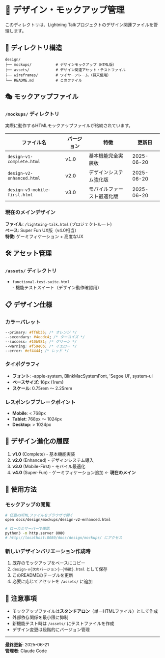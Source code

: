 # 🎨 デザイン・モックアップ管理

このディレクトリは、Lightning
Talkプロジェクトのデザイン関連ファイルを管理します。

## 📁 ディレクトリ構造

```
design/
├── mockups/           # デザインモックアップ（HTML版）
├── assets/            # デザイン関連アセット・テストファイル
├── wireframes/        # ワイヤーフレーム（将来使用）
└── README.md          # このファイル
```

## 🎭 モックアップファイル

### `/mockups/` ディレクトリ

実際に動作するHTMLモックアップファイルが格納されています。

| ファイル名                    | バージョン | 特徴                       | 更新日     |
| ----------------------------- | ---------- | -------------------------- | ---------- |
| `design-v1-complete.html`     | v1.0       | 基本機能完全実装版         | 2025-06-20 |
| `design-v2-enhanced.html`     | v2.0       | デザインシステム強化版     | 2025-06-20 |
| `design-v3-mobile-first.html` | v3.0       | モバイルファースト最適化版 | 2025-06-20 |

### 現在のメインデザイン

**ファイル**: `/lightning-talk.html` (プロジェクトルート)  
**ベース**: Super Fun UX版（v4.0相当）  
**特徴**: ゲーミフィケーション + 高度なUX

## 🛠️ アセット管理

### `/assets/` ディレクトリ

- `functional-test-suite.html` - 機能テストスイート（デザイン動作確認用）

## 📋 デザイン仕様

### カラーパレット

```css
--primary: #ff6b35; /* オレンジ */
--secondary: #4ecdc4; /* ターコイズ */
--success: #10b981; /* グリーン */
--warning: #f59e0b; /* イエロー */
--error: #ef4444; /* レッド */
```

### タイポグラフィ

- **フォント**: -apple-system, BlinkMacSystemFont, 'Segoe UI', system-ui
- **ベースサイズ**: 16px (1rem)
- **スケール**: 0.75rem ～ 2.25rem

### レスポンシブブレークポイント

- **Mobile**: < 768px
- **Tablet**: 768px ～ 1024px
- **Desktop**: > 1024px

## 🔄 デザイン進化の履歴

1. **v1.0** (Complete) - 基本機能実装
2. **v2.0** (Enhanced) - デザインシステム導入
3. **v3.0** (Mobile-First) - モバイル最適化
4. **v4.0** (Super-Fun) - ゲーミフィケーション追加 ← **現在のメイン**

## 🎯 使用方法

### モックアップの閲覧

```bash
# 任意のHTMLファイルをブラウザで開く
open docs/design/mockups/design-v2-enhanced.html

# ローカルサーバーで確認
python3 -m http.server 8080
# http://localhost:8080/docs/design/mockups/ にアクセス
```

### 新しいデザインバリエーション作成時

1. 既存のモックアップをベースにコピー
2. `design-v{次のバージョン}-{特徴}.html` として保存
3. このREADMEのテーブルを更新
4. 必要に応じてアセットを `/assets/` に追加

## 📝 注意事項

- モックアップファイルは**スタンドアロン**（単一HTMLファイル）として作成
- 外部依存関係を最小限に抑制
- 新機能テスト時は `/assets/` にテストファイルを作成
- デザイン変更は段階的にバージョン管理

---

**最終更新**: 2025-06-21  
**管理者**: Claude Code
